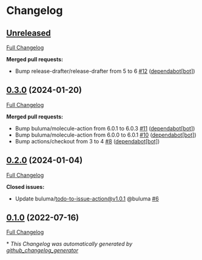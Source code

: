# Changelog

## [Unreleased](https://github.com/buluma/ansible-role-firewall/tree/HEAD)

[Full Changelog](https://github.com/buluma/ansible-role-firewall/compare/0.3.0...HEAD)

**Merged pull requests:**

- Bump release-drafter/release-drafter from 5 to 6 [\#12](https://github.com/buluma/ansible-role-firewall/pull/12) ([dependabot[bot]](https://github.com/apps/dependabot))

## [0.3.0](https://github.com/buluma/ansible-role-firewall/tree/0.3.0) (2024-01-20)

[Full Changelog](https://github.com/buluma/ansible-role-firewall/compare/0.2.0...0.3.0)

**Merged pull requests:**

- Bump buluma/molecule-action from 6.0.1 to 6.0.3 [\#11](https://github.com/buluma/ansible-role-firewall/pull/11) ([dependabot[bot]](https://github.com/apps/dependabot))
- Bump buluma/molecule-action from 6.0.0 to 6.0.1 [\#10](https://github.com/buluma/ansible-role-firewall/pull/10) ([dependabot[bot]](https://github.com/apps/dependabot))
- Bump actions/checkout from 3 to 4 [\#8](https://github.com/buluma/ansible-role-firewall/pull/8) ([dependabot[bot]](https://github.com/apps/dependabot))

## [0.2.0](https://github.com/buluma/ansible-role-firewall/tree/0.2.0) (2024-01-04)

[Full Changelog](https://github.com/buluma/ansible-role-firewall/compare/0.1.0...0.2.0)

**Closed issues:**

- Update buluma/todo-to-issue-action@v1.0.1 @buluma [\#6](https://github.com/buluma/ansible-role-firewall/issues/6)

## [0.1.0](https://github.com/buluma/ansible-role-firewall/tree/0.1.0) (2022-07-16)

[Full Changelog](https://github.com/buluma/ansible-role-firewall/compare/fb4b41cb53d03982fa1b2d2fc31b20b0c3ea6f5b...0.1.0)



\* *This Changelog was automatically generated by [github_changelog_generator](https://github.com/github-changelog-generator/github-changelog-generator)*
